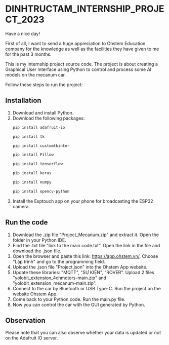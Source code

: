 # DINHTRUCTAM_INTERNSHIP_PROJECT_2023

Have a nice day!

First of all, I want to send a huge appreciation to Ohstem Education company for the knowledge as well as the facilities they have given to me for the past 3 months.

This is my internship project source code. The project is about creating a Graphical User Interface using Python to control and process some AI models on the mecanum car.

Follow these steps to run the project:

## Installation
1. Download and install Python.
2. Download the following packages:
   ```bash
   pip install adafruit-io
   ```
   ```bash
   pip install tk
   ```
   ```bash
   pip install customtkinter
   ```
   ```bash
   pip install Pillow
   ```
   ```bash
   pip install tensorflow
   ```
   ```bash
   pip install keras
   ```
   ```bash
   pip install numpy
   ```
   ```bash
   pip install opencv-python
   ```
3. Install the Esptouch app on your phone for broadcasting the ESP32 camera.

## Run the code
1. Download the .zip file "Project_Mecanum.zip" and extract it. Open the folder in your Python IDE.
2. Find the .txt file "link to the main code.txt". Open the link in the file and download the .json file.
3. Open the browser and paste this link: https://app.ohstem.vn/. Choose "Lập trình" and go to the programming field.
4. Upload the .json file "Project.json" into the Ohstem App website.
5. Update these libraries: "MQTT", "SỰ KIỆN", "ROVER". Upload 2 files "yolobit_extension_4chmotors-main.zip" and "yolobit_extension_mecanum-main.zip".
6. Connect to the car by Bluetooth or USB Type-C. Run the project on the website Ohstem App.
7. Come back to your Python code. Run the main.py file.
8. Now you can control the car with the GUI generated by Python.

## Observation
Please note that you can also observe whether your data is updated or not on the Adafruit IO server.

